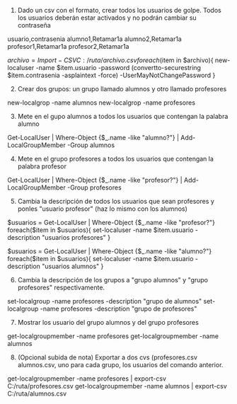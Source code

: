 1. Dado un csv con el formato, crear todos los usuarios de golpe. Todos los usuarios deberán estar activados y no podrán cambiar su contraseña

usuario,contrasenia
alumno1,Retamar1a
alumno2,Retamar1a
profesor1,Retamar1a
profesor2,Retamar1a

$archivo = Import-CSV C:/ruta/archivo.csv
foreach($item in $archivo){
  new-localuser -name $item.usuario -password (convertto-securestring $item.contrasenia -asplaintext -force) -UserMayNotChangePassword
}


2. Crear dos grupos: un grupo llamado alumnos y otro llamado profesores

new-localgrop -name alumnos
new-localgrop -name profesores

3. Mete en el gupo alumnos a todos los usuarios que contengan la palabra alumno

Get-LocalUser | Where-Object {$_.name -like "alumno?"} | Add-LocalGroupMember -Group alumnos

4. Mete en el grupo profesores a todos los usuarios que contengan la palabra profesor

Get-LocalUser | Where-Object {$_.name -like "profesor?"} | Add-LocalGroupMember -Group profesores

5. Cambia la descripción de todos los usuarios que sean profesores y ponles "usuario profesor" (haz lo mismo con los alumnos)

$usuarios = Get-LocalUser | Where-Object {$_.name -like "profesor?"} 
foreach($item in $usuarios){
  set-localuser -name $item.usuario -description "usuarios profesores"
}

$usuarios = Get-LocalUser | Where-Object {$_.name -like "alumno?"} 
foreach($item in $usuarios){
  set-localuser -name $item.usuario -description "usuarios alumnos"
}

6. Cambia la descripción de los grupos a "grupo alumnos" y "grupo profesores" respectivamente.

set-localgroup -name profesores -description "grupo de alumnos"
set-localgroup -name profesores -description "grupo de profesores"

7. Mostrar los usuario del grupo alumnos y del grupo profesores

get-localgroupmember -name profesores
get-localgroupmember -name alumnos

8. (Opcional subida de nota) Exportar a dos cvs (profesores.csv alumnos.csv, uno para cada grupo,  los usuarios del comando anterior.

get-localgroupmember -name profesores | export-csv C:/ruta/profesores.csv
get-localgroupmember -name alumnos | export-csv C:/ruta/alumnos.csv


